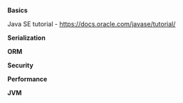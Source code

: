 **Basics**

Java SE tutorial - https://docs.oracle.com/javase/tutorial/


**Serialization**

**ORM**

**Security**

**Performance**

**JVM**
